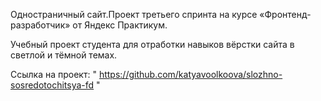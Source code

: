 Одностраничный сайт.Проект третьего спринта на курсе «Фронтенд-разработчик» от Яндекс Практикум.

Учебный проект студента для отработки навыков вёрстки сайта в светлой и тёмной темах.

Ссылка на проект: " https://github.com/katyavoolkoova/slozhno-sosredotochitsya-fd "
